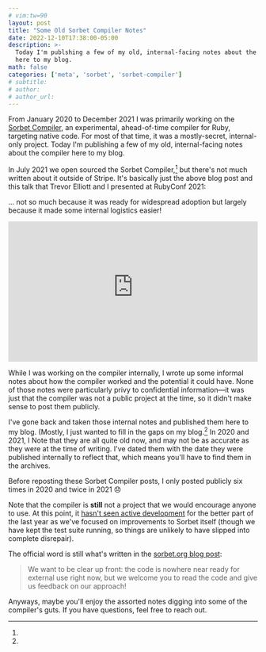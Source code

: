 ```yaml
---
# vim:tw=90
layout: post
title: "Some Old Sorbet Compiler Notes"
date: 2022-12-10T17:38:00-05:00
description: >-
  Today I'm publshing a few of my old, internal-facing notes about the Sorbet Compiler
  here to my blog.
math: false
categories: ['meta', 'sorbet', 'sorbet-compiler']
# subtitle:
# author:
# author_url:
---
```


From January 2020 to December 2021 I was primarily working on the [Sorbet Compiler], an
experimental, ahead-of-time compiler for Ruby, targeting native code. For most of that
time, it was a mostly-secret, internal-only project. Today I'm publishing a few of my old,
internal-facing notes about the compiler here to my blog.

<!-- more -->

[Sorbet Compiler]: https://sorbet.org/blog/2021/07/30/open-sourcing-sorbet-compiler

In July 2021 we open sourced the Sorbet Compiler,[^logistics] but there's not much written
about it outside of Stripe. It's basically just the above blog post and this talk that
Trevor Elliott and I presented at RubyConf 2021:

[^logistics]:
  ... not so much because it was ready for widespread adoption but largely because it made
  some internal logistics easier!

<!-- https://stackoverflow.com/a/38149485 -->
<div style="position:relative; padding-bottom: 56.25%; height: 0; overflow: hidden;">
  <iframe
    style="position: absolute; top: 0; left: 0; width: 100%; height:100%;"
    src="https://www.youtube-nocookie.com/embed/BH8S1htcHXY"
    title="YouTube video player"
    frameborder="0"
    allow="accelerometer; autoplay; clipboard-write; encrypted-media; gyroscope; picture-in-picture"
    allowfullscreen>
  </iframe>
</div>

While I was working on the compiler internally, I wrote up some informal notes about how
the compiler worked and the potential it could have. None of those notes were particularly
privy to confidential information—it was just that the compiler was not a public project
at the time, so it didn't make sense to post them publicly.

I've gone back and taken those internal notes and published them here to my blog. (Mostly,
I just wanted to fill in the gaps on my blog.[^gaps] In 2020 and 2021, I Note
that they are all quite old now, and may not be as accurate as they were at the time of
writing. I've dated them with the date they were published internally to reflect that,
which means you'll have to find them in the archives.

[^gaps]:
  Before reposting these Sorbet Compiler posts, I only posted publicly six times in 2020
  and twice in 2021 😞

Note that the compiler is **still** not a project that we would encourage anyone to use.
At this point, it [hasn't seen active development][compiler-history] for the better part
of the last year as we've focused on improvements to Sorbet itself (though we have kept
the test suite running, so things are unlikely to have slipped into complete disrepair).

[compiler-history]: https://github.com/sorbet/sorbet/commits/master/compiler

The official word is still what's written in the [sorbet.org blog post][Sorbet Compiler]:

> We want to be clear up front: the code is nowhere near ready for external use right now,
> but we welcome you to read the code and give us feedback on our approach!

Anyways, maybe you'll enjoy the assorted notes digging into some of the compiler's guts.
If you have questions, feel free to reach out.

